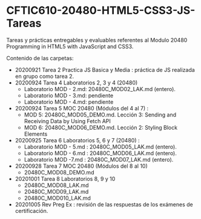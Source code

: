 # CFTIC610-20480-HTML5-CSS3-JS-Tareas
Tareas y prácticas entregables y evaluables referentes al Modulo 20480 Programming in HTML5 with JavaScript and CSS3.

Contenido de las carpetas:

- 20200921 Tarea 2 Practica JS Basica y Media : práctica de JS realizada en grupo como tarea 2.
- 20200924 Tarea 4 Laboratorios 2, 3 y 4 (20480)
    - Laboratorio MOD - 2.md: 20480C_MOD02_LAK.md (entero). 
    - Laboratorio MOD - 3.md: pendiente
    - Laboratorio MOD - 4.md: pendiente
- 20200924 Tarea 5 MOC 20480 (Módulos del 4 al 7)  :  
    - MOD 5: 20480C_MOD05_DEMO.md. Lección 3:  Sending and Receiving Data by Using Fetch API
    - MOD 6: 20480C_MOD06_DEMO.md. Lección 2: Styling Block Elements
- 20200925 Tarea 6 Laboratorios 5, 6 y 7 (20480) :
    - Laboratorio MOD - 5.md : 20480C_MOD05_LAK.md (entero).
    - Laboratorio MOD - 6.md : 20480C_MOD06_LAK.md (entero).
    - Laboratorio MOD -7.md : 20480C_MOD07_LAK.md (entero).
- 20200928 Tarea 7 MOC 20480 (Módulos del 8 al 10)
    - 20480C_MOD08_DEMO.md
- 20201001 Tarea 8 Laboratorios 8, 9 y 10
    - 20480C_MOD08_LAK.md
    - 20480C_MOD09_LAK.md
    - 20480C_MOD010_LAK.md
- 20201005 Rev Preg Ex : revisión de las respuestas de los exámenes de certificación.

